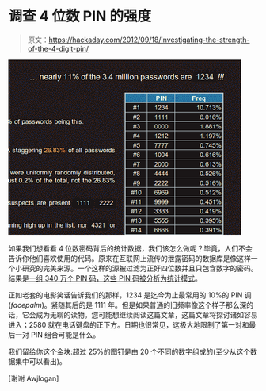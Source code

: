 # 调查 4 位数 PIN 的强度

> 原文：<https://hackaday.com/2012/09/18/investigating-the-strength-of-the-4-digit-pin/>

![](img/90414fe2bd75dfa19490829f676a3be0.png "analysis-of-4-digit-pin")

如果我们想看看 4 位数密码背后的统计数据，我们该怎么做呢？毕竟，人们不会告诉你他们喜欢使用的代码。原来在互联网上流传的泄露密码的数据库是像这样一个小研究的完美来源。一个这样的源被过滤为正好四位数并且只包含数字的密码。结果是[一组 340 万个 PIN 码，这些 PIN 码被分析为统计模式](http://www.datagenetics.com/blog/september32012/index.html)。

正如老套的电影笑话告诉我们的那样，1234 是迄今为止最常用的 10%的 PIN 调(*facepalm*)。紧随其后的是 1111 年。但是如果普通的旧频率像这个样子那么深的话，它会成为无聊的读物。您可能想继续阅读这篇文章，这篇文章将探讨诸如容易进入；2580 就在电话键盘的正下方。日期也很常见，这极大地限制了第一对和最后一对 PIN 组合可能是什么。

我们留给你这个金块:超过 25%的图钉是由 20 个不同的数字组成的(至少从这个数据集中可以看出)。

[谢谢 Awjlogan]